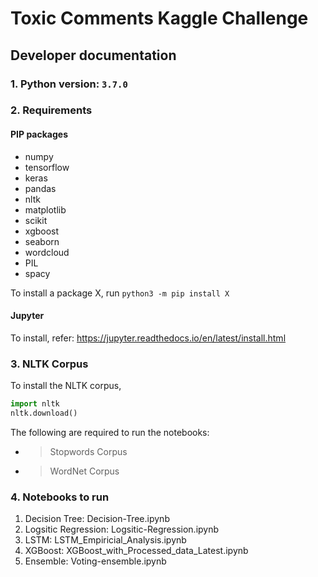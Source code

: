 # Toxic Comments Kaggle Challenge

## Developer documentation

### 1. Python version: `3.7.0`
### 2. Requirements

#### PIP packages
* numpy
* tensorflow
* keras
* pandas
* nltk
* matplotlib
* scikit
* xgboost
* seaborn
* wordcloud
* PIL
* spacy

To install a package X, run `python3 -m pip install X`

#### Jupyter
To install, refer: https://jupyter.readthedocs.io/en/latest/install.html

### 3. NLTK Corpus

To install the NLTK corpus,
```python
import nltk
nltk.download()
```

The following are required to run the notebooks:
* > Stopwords Corpus
* > WordNet Corpus

### 4. Notebooks to run
1. Decision Tree: Decision-Tree.ipynb
2. Logsitic Regression: Logsitic-Regression.ipynb
3. LSTM: LSTM_Empiricial_Analysis.ipynb
4. XGBoost: XGBoost_with_Processed_data_Latest.ipynb
5. Ensemble: Voting-ensemble.ipynb
